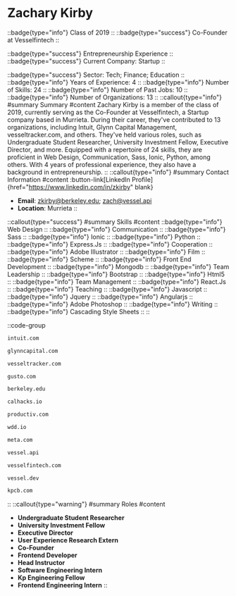 # Zachary Kirby
::badge{type="info"}
Class of 2019
::
::badge{type="success"}
Co-Founder at Vesselfintech
::

::badge{type="success"}
Entrepreneurship Experience
::
::badge{type="success"}
Current Company: Startup
::

::badge{type="success"}
Sector: Tech; Finance; Education
::
::badge{type="info"}
Years of Experience: 4
::
::badge{type="info"}
Number of Skills: 24
::
::badge{type="info"}
Number of Past Jobs: 10
::
::badge{type="info"}
Number of Organizations: 13
::
::callout{type="info"}
#summary
Summary
#content
Zachary Kirby is a member of the class of 2019, currently serving as the Co-Founder at Vesselfintech, a Startup company based in Murrieta. During their career, they've contributed to 13 organizations, including Intuit, Glynn Capital Management, vesseltracker.com, and others. They've held various roles, such as Undergraduate Student Researcher, University Investment Fellow, Executive Director, and more. Equipped with a repertoire of 24 skills, they are proficient in Web Design, Communication, Sass, Ionic, Python, among others.  With 4 years of professional experience, they also have a background in entrepreneurship.
::
::callout{type="info"}
#summary
Contact Information
#content
:button-link[LinkedIn Profile]{href="https://www.linkedin.com/in/zkirby" blank}
- **Email**: zkirby@berkeley.edu; zach@vessel.api
- **Location**: Murrieta
::

::callout{type="success"}
#summary
Skills
#content
::badge{type="info"}
Web Design
::
::badge{type="info"}
Communication
::
::badge{type="info"}
Sass
::
::badge{type="info"}
Ionic
::
::badge{type="info"}
Python
::
::badge{type="info"}
Express.Js
::
::badge{type="info"}
Cooperation
::
::badge{type="info"}
Adobe Illustrator
::
::badge{type="info"}
Film
::
::badge{type="info"}
Scheme
::
::badge{type="info"}
Front End Development
::
::badge{type="info"}
Mongodb
::
::badge{type="info"}
Team Leadership
::
::badge{type="info"}
Bootstrap
::
::badge{type="info"}
Html5
::
::badge{type="info"}
Team Management
::
::badge{type="info"}
React.Js
::
::badge{type="info"}
Teaching
::
::badge{type="info"}
Javascript
::
::badge{type="info"}
Jquery
::
::badge{type="info"}
Angularjs
::
::badge{type="info"}
Adobe Photoshop
::
::badge{type="info"}
Writing
::
::badge{type="info"}
Cascading Style Sheets
::
::

::code-group
```bash [Intuit]
intuit.com
```
```bash [Glynn Capital Management]
glynncapital.com
```
```bash [vesseltracker.com]
vesseltracker.com
```
```bash [Gusto]
gusto.com
```
```bash [UC Berkeley]
berkeley.edu
```
```bash [Cal Hacks]
calhacks.io
```
```bash [Productiv]
productiv.com
```
```bash [Web Design DeCal]
wdd.io
```
```bash [Meta]
meta.com
```
```bash [Vessel]
vessel.api
```
```bash [Vesselfintech]
vesselfintech.com
```
```bash [Vessel]
vessel.dev
```
```bash [Kleiner Perkins Caufield & Byers]
kpcb.com
```
::
::callout{type="warning"}
#summary
Roles
#content
- **Undergraduate Student Researcher**
- **University Investment Fellow**
- **Executive Director**
- **User Experience Research Extern**
- **Co-Founder**
- **Frontend Developer**
- **Head Instructor**
- **Software Engineering Intern**
- **Kp Engineering Fellow**
- **Frontend Engineering Intern**
::

